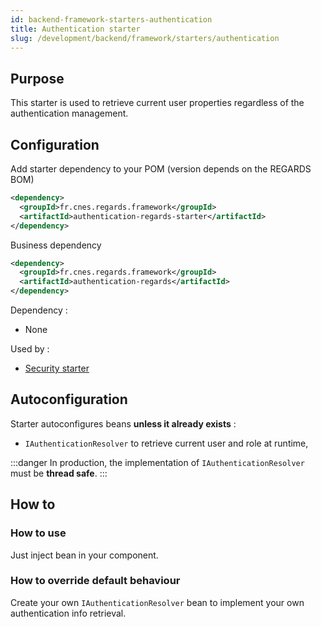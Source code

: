 ```yaml
---
id: backend-framework-starters-authentication
title: Authentication starter
slug: /development/backend/framework/starters/authentication
---
```



## Purpose

This starter is used to retrieve current user properties regardless of the authentication management.

## Configuration

Add starter dependency to your POM (version depends on the REGARDS BOM)

```xml
<dependency>
  <groupId>fr.cnes.regards.framework</groupId>
  <artifactId>authentication-regards-starter</artifactId>
</dependency>
```

Business dependency

```xml
<dependency>
  <groupId>fr.cnes.regards.framework</groupId>
  <artifactId>authentication-regards</artifactId>
</dependency>
```

Dependency :

* None

Used by :

* [Security starter](security)

## Autoconfiguration

Starter autoconfigures beans **unless it already exists** :

* `IAuthenticationResolver` to retrieve current user and role at runtime,

:::danger
In production, the implementation of `IAuthenticationResolver` must be **thread safe**.
:::

## How to

### How to use

Just inject bean in your component.

### How to override default behaviour

Create your own `IAuthenticationResolver` bean to implement your own authentication info retrieval.
